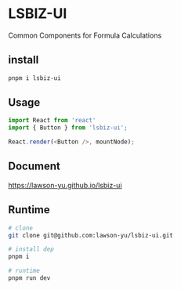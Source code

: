 # LSBIZ-UI

Common Components for Formula Calculations

## install

```bash
pnpm i lsbiz-ui
```

## Usage

```ts
import React from 'react'
import { Button } from 'lsbiz-ui';

React.render(<Button />, mountNode);
```

## Document
https://lawson-yu.github.io/lsbiz-ui

## Runtime 
```bash
# clone
git clone git@github.com:lawson-yu/lsbiz-ui.git

# install dep
pnpm i

# runtime
pnpm run dev
```